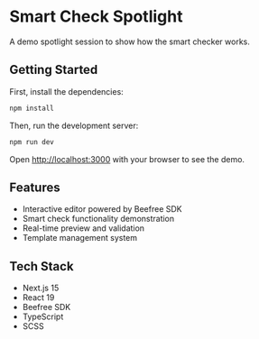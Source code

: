 # Smart Check Spotlight

A demo spotlight session to show how the smart checker works.

## Getting Started

First, install the dependencies:

```bash
npm install
```

Then, run the development server:

```bash
npm run dev
```

Open [http://localhost:3000](http://localhost:3000) with your browser to see the demo.

## Features

- Interactive editor powered by Beefree SDK
- Smart check functionality demonstration
- Real-time preview and validation
- Template management system

## Tech Stack

- Next.js 15
- React 19
- Beefree SDK
- TypeScript
- SCSS
